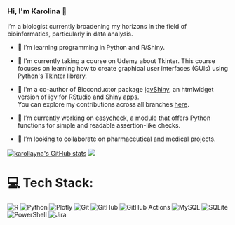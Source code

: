 ### Hi, I'm Karolina 👋

I’m a biologist currently broadening my horizons in the field of bioinformatics, particularly in data analysis.

- 🌱 I’m learning programming in Python and R/Shiny.

- 🔭 I'm currently taking a course on Udemy about Tkinter. This course focuses on learning how to create graphical user interfaces (GUIs) using Python's Tkinter library.
  
- 👯 I'm a co-author of Bioconductor package [igvShiny](https://gladkia.github.io/igvShiny/), an htmlwidget version of igv for RStudio and Shiny apps.
  <br>You can explore my contributions across all branches [here](https://github.com/karollayna/igvShiny/branches/yours).
  
- 🔭 I’m currently working on [easycheck](https://github.com/nyggus/easycheck), a module that offers Python functions for simple and readable assertion-like checks.
  
- 👯 I’m looking to collaborate on pharmaceutical and medical projects.


<!-- Github stats from https://github.com/anuraghazra/github-readme-stats -->
[![karollayna's GitHub stats](https://github-readme-stats.vercel.app/api?username=karollayna&hide=stars,issues&show_icons=true&show=prs_merged_percentage&include_all_commits=true&card_width=450px)](https://github.com/karollayna/github-readme-stats)
![](https://github-readme-stats.vercel.app/api/top-langs/?username=karollayna&hide_border=false&include_all_commits=true&count_private=false&layout=compact&card_width=450px)


# 💻 Tech Stack:
![R](https://img.shields.io/badge/r-%23276DC3.svg?style=for-the-badge&logo=r&logoColor=white) ![Python](https://img.shields.io/badge/python-3670A0?style=for-the-badge&logo=python&logoColor=ffdd54) ![Plotly](https://img.shields.io/badge/Plotly-%233F4F75.svg?style=for-the-badge&logo=plotly&logoColor=white) ![Git](https://img.shields.io/badge/git-%23F05033.svg?style=for-the-badge&logo=git&logoColor=white) ![GitHub](https://img.shields.io/badge/github-%23121011.svg?style=for-the-badge&logo=github&logoColor=white) ![GitHub Actions](https://img.shields.io/badge/github%20actions-%232671E5.svg?style=for-the-badge&logo=githubactions&logoColor=white) ![MySQL](https://img.shields.io/badge/mysql-4479A1.svg?style=for-the-badge&logo=mysql&logoColor=white) ![SQLite](https://img.shields.io/badge/sqlite-%2307405e.svg?style=for-the-badge&logo=sqlite&logoColor=white) ![PowerShell](https://img.shields.io/badge/PowerShell-%235391FE.svg?style=for-the-badge&logo=powershell&logoColor=white) ![Jira](https://img.shields.io/badge/jira-%230A0FFF.svg?style=for-the-badge&logo=jira&logoColor=white)
